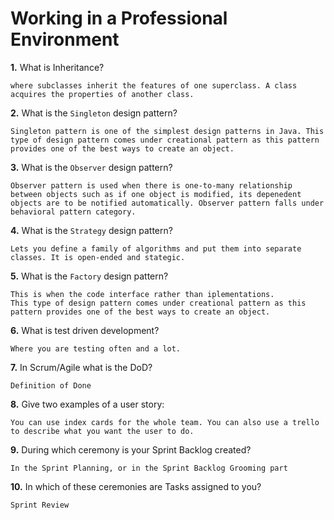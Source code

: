 # Working in a Professional Environment

**1.** What is Inheritance?
<!-- enter you answer in the space below -->
```
where subclasses inherit the features of one superclass. A class acquires the properties of another class.
```
**2.** What is the `Singleton` design pattern?
<!-- enter you answer in the space below -->
```
Singleton pattern is one of the simplest design patterns in Java. This type of design pattern comes under creational pattern as this pattern provides one of the best ways to create an object.
```
**3.** What is the `Observer` design pattern?
<!-- enter you answer in the space below -->
```
Observer pattern is used when there is one-to-many relationship between objects such as if one object is modified, its depenedent objects are to be notified automatically. Observer pattern falls under behavioral pattern category.
```
**4.** What is the `Strategy` design pattern?
<!-- enter you answer in the space below -->
```
Lets you define a family of algorithms and put them into separate classes. It is open-ended and stategic.
```
**5.** What is the `Factory` design pattern?
<!-- enter you answer in the space below -->
```
This is when the code interface rather than iplementations.
This type of design pattern comes under creational pattern as this pattern provides one of the best ways to create an object.
```
**6.** What is test driven development?
<!-- enter you answer in the space below -->
```
Where you are testing often and a lot.
```
**7.** In Scrum/Agile what is the DoD?
<!-- enter you answer in the space below -->
```
Definition of Done
```
**8.** Give two examples of a user story:
<!-- enter you answer in the space below -->
```
You can use index cards for the whole team. You can also use a trello to describe what you want the user to do. 
```
**9.** During which ceremony is your Sprint Backlog created?
<!-- enter you answer in the space below -->
```
In the Sprint Planning, or in the Sprint Backlog Grooming part
```
**10.** In which of these ceremonies are Tasks assigned to you?
<!-- enter you answer in the space below -->
```
Sprint Review
```
